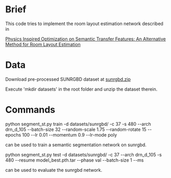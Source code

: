 # Brief
This code tries to implement the room layout estimation network described in

[Physics Inspired Optimization on Semantic Transfer Features: An Alternative Method for Room Layout Estimation](http://openaccess.thecvf.com/content_cvpr_2017/html/Zhao_Physics_Inspired_Optimization_CVPR_2017_paper.html)

# Data
Download pre-processed SUNRGBD dataset at [sunrgbd.zip](https://drive.google.com/open?id=1oP0-n0AHW5mlfNrORLmQAAXqv0ByjIRg)

Execute 'mkdir datasets' in the root folder and unzip the dataset therein.

# Commands
python segment_st.py train -d datasets/sunrgbd/ -c 37 -s 480 --arch drn_d_105 --batch-size 32 --random-scale 1.75 --random-rotate 15 --epochs 100 --lr 0.01 --momentum 0.9 --lr-mode poly

can be used to train a semantic segmentation network on sunrgbd.

python segment_st.py test -d datasets/sunrgbd/ -c 37 --arch drn_d_105 -s 480 --resume model_best.pth.tar --phase val --batch-size 1 --ms

can be used to evaluate the sunrgbd network.
